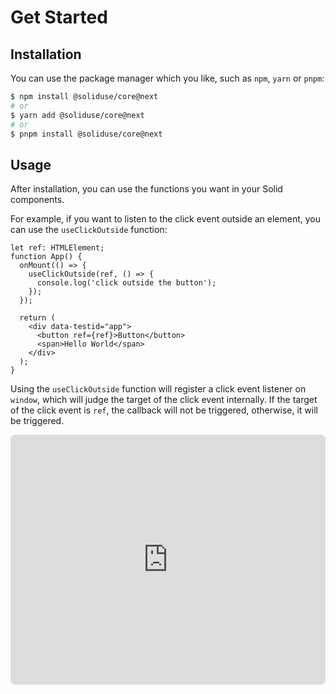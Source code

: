 # Get Started

## Installation

You can use the package manager which you like, such as `npm`, `yarn` or `pnpm`:

```bash
$ npm install @soliduse/core@next
# or
$ yarn add @soliduse/core@next
# or
$ pnpm install @soliduse/core@next
```

## Usage

After installation, you can use the functions you want in your Solid components.

For example, if you want to listen to the click event outside an element, you can use the `useClickOutside` function:

```tsx
let ref: HTMLElement;
function App() {
  onMount(() => {
    useClickOutside(ref, () => {
      console.log('click outside the button');
    });
  });

  return (
    <div data-testid="app">
      <button ref={ref}>Button</button>
      <span>Hello World</span>
    </div>
  );
}
```

Using the `useClickOutside` function will register a click event listener on `window`, which will judge the target of the click event internally. If the target of the click event is `ref`, the callback will not be triggered, otherwise, it will be triggered.

<iframe src="https://stackblitz.com/edit/useclickoutside?embed=1&file=src/App.tsx&hideExplorer=1&hideNavigation=1" width="100%" height="400rem" style="border: none; border-radius: 8px;" />

:::tip
If the preview window shows that the browser is incompatible, please click the button on the left bottom side to preview in [StackBlitz](https://stackblitz.com/) using a Chromium-based browser.
:::
